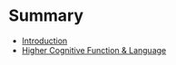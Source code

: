 # Summary

* [Introduction](README.md)
* [Higher Cognitive Function & Language](1_higher_cognitive_function_and_language/README.md)
